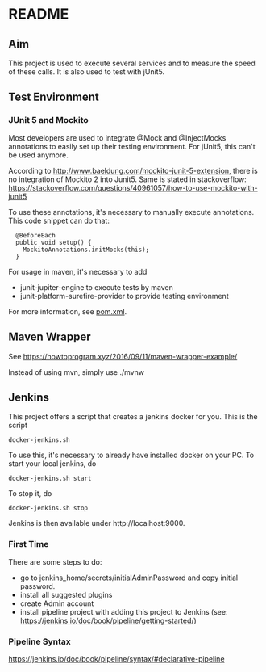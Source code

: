 # README

## Aim
This project is used to execute several services and to measure the
speed of these calls. It is also used to test with jUnit5.

## Test Environment

### JUnit 5 and Mockito
Most developers are used to integrate @Mock and @InjectMocks annotations
to easily set up their testing environment. For jUnit5, this can't be used
anymore.

According to http://www.baeldung.com/mockito-junit-5-extension, there is no
integration of Mockito 2 into Junit5. Same is stated in stackoverflow:
https://stackoverflow.com/questions/40961057/how-to-use-mockito-with-junit5

To use these annotations, it's necessary to manually execute annotations.
This code snippet can do that:

```
  @BeforeEach
  public void setup() {
    MockitoAnnotations.initMocks(this);
  }
```

For usage in maven, it's necessary to add
* junit-jupiter-engine to execute tests by maven
* junit-platform-surefire-provider to provide testing environment

For more information, see [pom.xml](pom.xml).

## Maven Wrapper

See https://howtoprogram.xyz/2016/09/11/maven-wrapper-example/

Instead of using mvn, simply use ./mvnw 

## Jenkins

This project offers a script that creates a jenkins docker for you. This is the script

    docker-jenkins.sh
    
To use this, it's necessary to already have installed docker on your PC. To start your
local jenkins, do

    docker-jenkins.sh start
    
To stop it, do

    docker-jenkins.sh stop
    
Jenkins is then available under http://localhost:9000. 

### First Time
There are some steps to do:
* go to jenkins_home/secrets/initialAdminPassword and copy initial password.
* install all suggested plugins
* create Admin account
* install pipeline project with adding this project to Jenkins (see: https://jenkins.io/doc/book/pipeline/getting-started/)

### Pipeline Syntax

https://jenkins.io/doc/book/pipeline/syntax/#declarative-pipeline